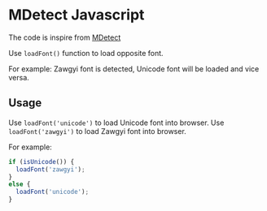 # MDetect Javascript

The code is inspire from [MDetect](https://github.com/septemberboy7/MDetect)

Use `loadFont()` function to load opposite font.

For example: Zawgyi font is detected, Unicode font will be loaded and vice versa.

## Usage

Use `loadFont('unicode')` to load Unicode font into browser.
Use `loadFont('zawgyi')` to load Zawgyi font into browser.

For example: 

```javascript
if (isUnicode()) {
  loadFont('zawgyi');
}
else {
  loadFont('unicode');
}
```